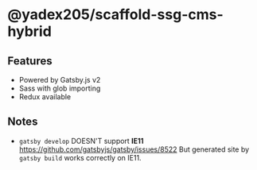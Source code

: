 @yadex205/scaffold-ssg-cms-hybrid
=================================

Features
--------

* Powered by Gatsby.js v2
* Sass with glob importing
* Redux available


Notes
-----

* `gatsby develop` DOESN'T support **IE11** https://github.com/gatsbyjs/gatsby/issues/8522
  But generated site by `gatsby build` works correctly on IE11.
